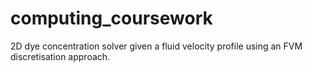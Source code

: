 # computing_coursework
2D dye concentration solver given a fluid velocity profile using an FVM discretisation approach.
